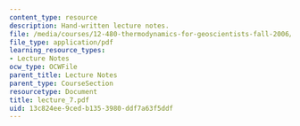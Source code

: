 ```yaml
---
content_type: resource
description: Hand-written lecture notes.
file: /media/courses/12-480-thermodynamics-for-geoscientists-fall-2006/13c824ee9cedb1353980ddf7a63f5ddf_lecture_7.pdf
file_type: application/pdf
learning_resource_types:
- Lecture Notes
ocw_type: OCWFile
parent_title: Lecture Notes
parent_type: CourseSection
resourcetype: Document
title: lecture_7.pdf
uid: 13c824ee-9ced-b135-3980-ddf7a63f5ddf
---
```

